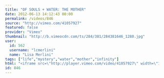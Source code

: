 ```yaml
---
title: "OF SOULS + WATER: THE MOTHER"
date: 2012-06-13 14:12:43 00:00
permalink: /videos/846
source: "http://vimeo.com/41057927"
featured: false
provider: "Vimeo"
thumbnail: "http://b.vimeocdn.com/ts/284/381/284381646_1280.jpg"
user:
  id: 562
  username: "lcmerlini"
  name: "Lisa Merlini"
tags: ["life","mystery","water","mother","infinity"]
html: "<iframe src=\"http://player.vimeo.com/video/41057927\" width=\"1280\" height=\"720\" frameborder=\"0\" webkitAllowFullScreen mozallowfullscreen allowFullScreen></iframe>"
id: 846
---
```


